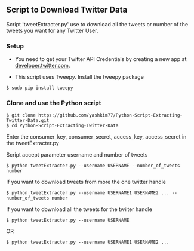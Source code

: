 ## Script to Download Twitter Data

Script 'tweetExtracter.py' use to download all the tweets or number of the tweets you want for any Twitter User.

### Setup
* You need to get your Twitter API Credentials by creating a new app at [developer.twitter.com](developer.twitter.com).

* This script uses Tweepy. Install the tweepy package

```
$ sudo pip install tweepy
```

### Clone and use the Python script

```
$ git clone https://github.com/yashkim77/Python-Script-Extracting-Twitter-Data.git
$ cd Python-Script-Extracting-Twitter-Data
```
Enter the consumer_key, consumer_secret, access_key, access_secret in the tweetExtracter.py

Script accept parameter username and number of tweets

```
$ python tweetExtracter.py --username USERNAME --number_of_tweets number
```
If you want to download tweets from more the one twitter handle 
```
$ python tweetExtracter.py --username USERNAME1 USERNAME2 ... --number_of_tweets number
```
If you want to download all the tweets for the twiiter handle
```
$ python tweetExtracter.py --username USERNAME
```
OR
```
$ python tweetExtracter.py --username USERNAME1 USERNAME2 ...
```
